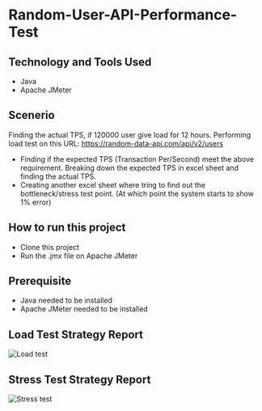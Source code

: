 # Random-User-API-Performance-Test

## Technology and Tools Used
- Java
- Apache JMeter

## Scenerio
Finding the actual TPS, if 120000 user give load for 12 hours.
Performing load test on this URL: https://random-data-api.com/api/v2/users
- Finding if the expected TPS (Transaction Per/Second) meet the above requirement. Breaking down the expected TPS in excel sheet and finding the actual TPS.
- Creating another excel sheet where tring to find out the bottleneck/stress test point. (At which point the system starts to show 1% error)

## How to run this project
- Clone this project
- Run the .jmx file on Apache JMeter

## Prerequisite
- Java needed to be installed
- Apache JMeter needed to be installed

## Load Test Strategy Report
![Load test](https://user-images.githubusercontent.com/52536969/215562474-34ebfe0d-e239-4b68-a76c-9cd105863f6a.png)

## Stress Test Strategy Report
![Stress test](https://user-images.githubusercontent.com/52536969/215562560-a2b3385c-31a8-4d63-abc3-76fe5a9ab26f.png)
